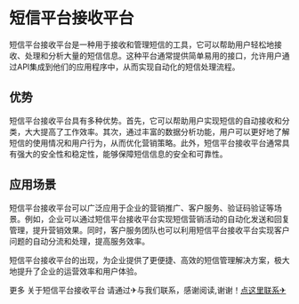 # 短信平台接收平台

短信平台接收平台是一种用于接收和管理短信的工具，它可以帮助用户轻松地接收、处理和分析大量的短信信息。这种平台通常提供简单易用的接口，允许用户通过API集成到他们的应用程序中，从而实现自动化的短信处理流程。

## 优势

短信平台接收平台具有多种优势。首先，它可以帮助用户实现短信的自动接收和分类，大大提高了工作效率。其次，通过丰富的数据分析功能，用户可以更好地了解短信的使用情况和用户行为，从而优化营销策略。此外，短信平台接收平台通常具有强大的安全性和稳定性，能够保障短信信息的安全和可靠性。

## 应用场景

短信平台接收平台可以广泛应用于企业的营销推广、客户服务、验证码验证等场景。例如，企业可以通过短信平台接收平台实现短信营销活动的自动化发送和回复管理，提升营销效果。同时，客户服务团队也可以利用短信平台接收平台实现客户问题的自动分流和处理，提高服务效率。

短信平台接收平台的出现，为企业提供了更便捷、高效的短信管理解决方案，极大地提升了企业的运营效率和用户体验。

更多 关于短信平台接收平台 请通过✈与我们联系，感谢阅读,谢谢！[点这里联系✈](https://k02.cc)